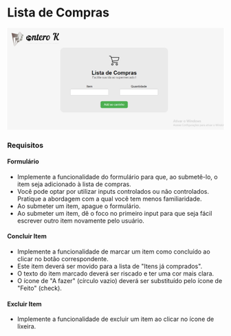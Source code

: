 # Lista de Compras

![Foto da Lista de tarefas](./assets/decricao.png)

### Requisitos

#### Formulário

+ Implemente a funcionalidade do formulário para que, ao submetê-lo, o item seja adicionado à lista de compras.
+ Você pode optar por utilizar inputs controlados ou não controlados. Pratique a abordagem com a qual você tem menos familiaridade.
+ Ao submeter um item, apague o formulário.
+ Ao submeter um item, dê o foco no primeiro input para que seja fácil escrever outro item novamente pelo usuário.

#### Concluir Item

+ Implemente a funcionalidade de marcar um item como concluído ao clicar no botão correspondente.
+ Este item deverá ser movido para a lista de "Itens já comprados".
+ O texto do item marcado deverá ser riscado e ter uma cor mais clara.
+ O ícone de "A fazer" (círculo vazio) deverá ser substituído pelo ícone de "Feito" (check).

#### Excluir Item

+ Implemente a funcionalidade de excluir um item ao clicar no ícone de lixeira.